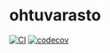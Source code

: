 # ohtuvarasto

[![CI](https://github.com/joonas-a/ohtuvarasto/actions/workflows/main.yml/badge.svg)](https://github.com/joonas-a/ohtuvarasto/actions/workflows/main.yml)
[![codecov](https://codecov.io/gh/joonas-a/ohtuvarasto/branch/main/graph/badge.svg?token=UCD3EH91DP)](https://codecov.io/gh/joonas-a/ohtuvarasto)
